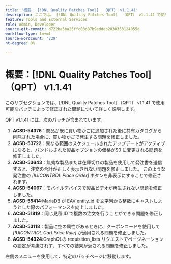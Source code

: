 ```yaml
---
title: '概要： [!DNL Quality Patches Tool]  （QPT） v1.1.41'
description: ここでは、 [!DNL Quality Patches Tool]  （QPT） v1.1.41 で使用可能なパッチによって修正された問題について詳しく説明します。
feature: Tools and External Services
role: Admin, Developer
source-git-commit: d722ba5ba25ffc03d87b9eddeb2830353124055d
workflow-type: tm+mt
source-wordcount: '229'
ht-degree: 0%

---
```


# 概要：[!DNL Quality Patches Tool] （QPT） v1.1.41

このサブセクションでは、[!DNL Quality Patches Tool] （QPT） v1.1.41 で使用可能なパッチによって修正された問題について詳しく説明します。

QPT v1.1.41 には、次のパッチが含まれています。

1. **ACSD-54376**：商品が既に買い物かごに追加された後に共有カタログから削除された場合に、買い物かごで発生する問題を修正しました。
1. **ACSD-53722**：異なる範囲のスケジュールされたアップデートがアクティブになると、バンドルされた製品オプションの価格が$0 に変更される問題を修正しました。
1. **ACSD-53643**：無効な製品または在庫切れの製品を使用して発注書を送信すると、注文の合計が正しく表示されない問題を修正しました。 このような発注書の *[!UICONTROL Place Order]* ボタンを非表示にすることで修正されます。
1. **ACSD-54067**：モバイルデバイスで製品ビデオが再生されない問題を修正しました。
1. **ACSD-55414**:MariaDB が EAV entity_id を文字列から整数にキャストしようとした際のパフォーマンスを向上しました。
1. **ACSD-51819**：同じ見積 ID で複数の注文を行うことができる問題を修正しました。
1. **ACSD-53118**：製品に空の属性があるときに、クーポンコードを使用して *[!UICONTROL Cart Price Rule]* が適用される問題を修正しました。
1. **ACSD-54324**:GraphQLの requisition_lists リクエストでページネーションの設定が考慮されず、すべての結果が返される問題を修正しました。

左側のメニューを使用して、特定のパッチページに移動します。
